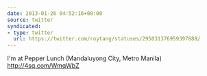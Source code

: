 ```yaml
---
date: 2013-01-26 04:52:16+00:00
source: twitter
syndicated:
- type: twitter
  url: https://twitter.com/roytang/statuses/295031376959397888/
---
```


I'm at Pepper Lunch (Mandaluyong City, Metro Manila) http://4sq.com/WmqWbZ